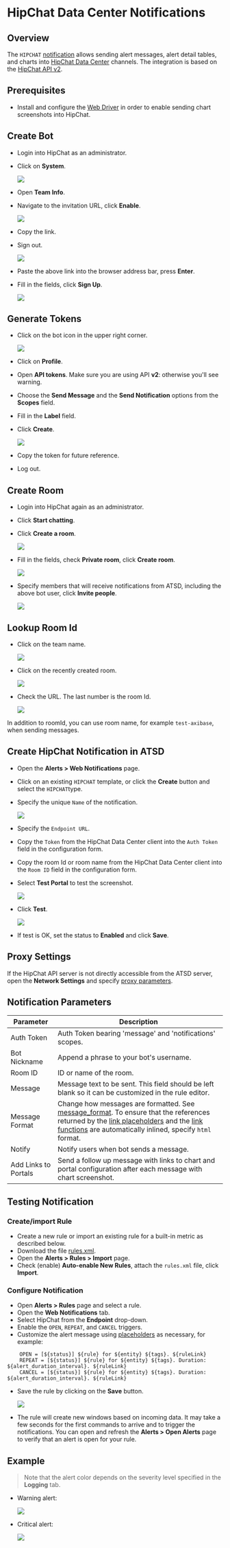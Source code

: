 # HipChat Data Center Notifications

## Overview

The `HIPCHAT` [notification](../web-notifications.md) allows sending alert messages, alert detail tables, and charts into [HipChat Data Center](https://www.atlassian.com/software/hipchat/enterprise/data-center) channels. The integration is based on the [HipChat API v2](https://www.hipchat.com/docs/apiv2).

## Prerequisites

* Install and configure the [Web Driver](web-driver.md) in order to enable sending chart screenshots into HipChat.

## Create Bot

* Login into HipChat as an administrator.
* Click on **System**.

    ![](images/system.png)

* Open **Team Info**.
* Navigate to the invitation URL, click **Enable**.

    ![](images/invite_url.png)

* Copy the link.
* Sign out.

    ![](images/sign_out.png)

* Paste the above link into the browser address bar, press **Enter**.
* Fill in the fields, click **Sign Up**.

    ![](images/hipchat_atsd_bot.png)

## Generate Tokens

* Click on the bot icon in the upper right corner.

    ![](images/bot_icon.png)

* Click on **Profile**.
* Open **API tokens**. Make sure you are using API **v2**: otherwise you'll see warning.

* Choose the **Send Message** and the **Send Notification** options from the **Scopes** field.
* Fill in the **Label** field.
* Click **Create**.

    ![](images/hipchat_token.png)

* Copy the token for future reference.
* Log out.

## Create Room

* Login into HipChat again as an administrator.
* Click **Start chatting**.
* Click **Create a room**.

    ![](images/create_room.png)

* Fill in the fields, check **Private room**, click **Create room**.

    ![](images/private_room.png)

* Specify members that will receive notifications from ATSD, including the above bot user, click **Invite people**.

    ![](images/invite_bot.png)

## Lookup Room Id

* Click on the team name.

    ![](images/team_name.png)

* Click on the recently created room.

    ![](images/created_room.png)

* Check the URL. The last number is the room Id.

    ![](images/room_url.png)

In addition to roomId, you can use room name, for example `test-axibase`, when sending messages.

## Create HipChat Notification in ATSD

* Open the **Alerts > Web Notifications** page.
* Click on an existing `HIPCHAT` template, or click the **Create** button and select the `HIPCHAT`type.
* Specify the unique `Name` of the notification.

    ![](images/hipchat_1.png) 
    
* Specify the `Endpoint URL`.
* Copy the `Token` from the HipChat Data Center client into the `Auth Token` field in the configuration form.
* Copy the room Id or room name from the HipChat Data Center client into the `Room ID` field in the configuration form.
* Select **Test Portal** to test the screenshot.

    ![](images/hipchat_settings.png)

* Click **Test**.

   ![](images/hipchat_2.png)

* If test is OK, set the status to **Enabled** and click **Save**.  

## Proxy Settings

If the HipChat API server is not directly accessible from the ATSD server, open the **Network Settings** and specify [proxy parameters](../web-notifications.md#network-settings).

## Notification Parameters

|**Parameter**|**Description**|
|---|---|
|Auth Token|Auth Token bearing 'message' and 'notifications' scopes.|
|Bot Nickname|Append a phrase to your bot's username.|
|Room ID|ID or name of the room.|
|Message|Message text to be sent. This field should be left blank so it can be customized in the rule editor.|
|Message Format|Change how messages are formatted. See [message_format](https://www.hipchat.com/docs/apiv2/method/send_room_notification). To ensure that the references returned by the [link placeholders](../links.md#reference) and the [link functions](../functions-link.md#reference) are automatically inlined, specify `html` format.|
|Notify|Notify users when bot sends a message.|
|Add Links to Portals|Send a follow up message with links to chart and portal configuration after each message with chart screenshot.|

## Testing Notification

### Create/import Rule

* Create a new rule or import an existing rule for a built-in metric as described below.
* Download the file [rules.xml](resources/rules.xml).
* Open the **Alerts > Rules > Import** page.
* Check (enable) **Auto-enable New Rules**, attach the `rules.xml` file, click **Import**.

### Configure Notification

* Open **Alerts > Rules** page and select a rule.
* Open the **Web Notifications** tab.
* Select HipChat from the **Endpoint** drop-down.
* Enable the `OPEN`, `REPEAT`, and `CANCEL` triggers.
* Customize the alert message using [placeholders](../placeholders.md) as necessary, for example:

```ls
    OPEN = [${status}] ${rule} for ${entity} ${tags}. ${ruleLink}
    REPEAT = [${status}] ${rule} for ${entity} ${tags}. Duration: ${alert_duration_interval}. ${ruleLink}
    CANCEL = [${status}] ${rule} for ${entity} ${tags}. Duration: ${alert_duration_interval}. ${ruleLink}
```

* Save the rule by clicking on the **Save** button.

    ![](images/hipchat_notification.png)

* The rule will create new windows based on incoming data. It may take a few seconds for the first commands to arrive and to trigger the notifications. You can open and refresh the **Alerts > Open Alerts** page to verify that an alert is open for your rule.

## Example

> Note that the alert color depends on the severity level specified in the **Logging** tab.

* Warning alert:

   ![](images/hipchat_test_1.png)

* Critical alert:

   ![](images/hipchat_test_2.png)
